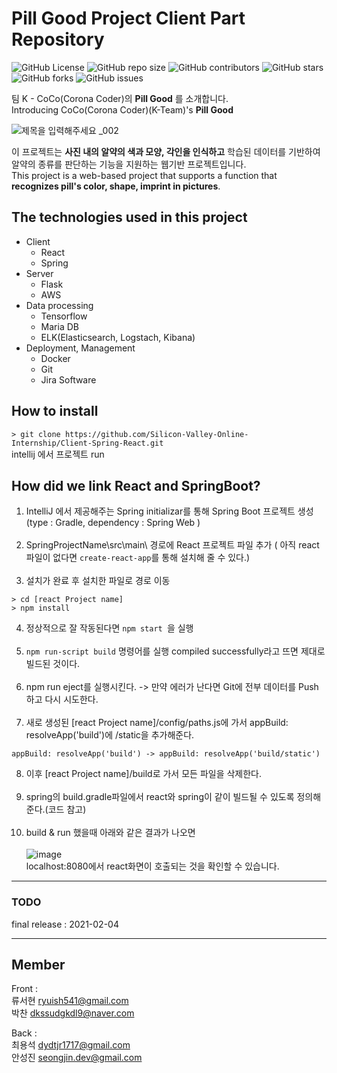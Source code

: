 # Pill Good Project Client Part Repository

![GitHub
License](https://img.shields.io/github/license/Silicon-Valley-Online-Internship/Client-Spring-React)
![GitHub repo size](https://img.shields.io/github/repo-size/Silicon-Valley-Online-Internship/Client-Spring-React)
![GitHub
contributors](https://img.shields.io/github/contributors/Silicon-Valley-Online-Internship/Client-Spring-React)
![GitHub
stars](https://img.shields.io/github/stars/Silicon-Valley-Online-Internship/Client-Spring-React?style=social)
![GitHub
forks](https://img.shields.io/github/forks/Silicon-Valley-Online-Internship/Client-Spring-React?style=social)
![GitHub
issues](https://img.shields.io/github/issues/Silicon-Valley-Online-Internship/Client-Spring-React?style=social)

팀 K - CoCo(Corona Coder)의 **Pill Good** 를 소개합니다.</br>
Introducing CoCo(Corona Coder)(K-Team)'s **Pill Good**</br>

![제목을 입력해주세요 _002](https://user-images.githubusercontent.com/55476465/106889239-147e2c80-672b-11eb-8379-46ee84f4a2cb.png)

이 프로젝트는 **사진 내의 알약의 색과 모양, 각인을 인식하고** 학습된 데이터를 기반하여 알약의 종류를 판단하는 기능을 지원하는 웹기반 프로젝트입니다.<br/> 
This project is a web-based project that supports a function that **recognizes pill's color, shape, imprint in pictures**.<br/> 

## The technologies used in this project
- Client
   - React
   - Spring
- Server
   - Flask
   - AWS 
- Data processing
   - Tensorflow
   - Maria DB
   - ELK(Elasticsearch, Logstach, Kibana) 
- Deployment, Management
   - Docker
   - Git
   - Jira Software


## How to install
```> git clone https://github.com/Silicon-Valley-Online-Internship/Client-Spring-React.git```
</br>intellij 에서 프로젝트 run

## How did we link React and SpringBoot?
1. IntelliJ 에서 제공해주는 Spring initializar를 통해 Spring Boot 프로젝트 생성 (type : Gradle, dependency : Spring Web )</br></br>
2. SpringProjectName\src\main\ 경로에 React 프로젝트 파일 추가 ( 아직 react 파일이 없다면  ```create-react-app```를 통해 설치해 줄 수 있다.)</br></br>
3. 설치가 완료 후 설치한 파일로 경로 이동
``` 
> cd [react Project name] 
> npm install 
```
4. 정상적으로 잘 작동된다면 ```npm start ```을 실행</br></br>
5. ```npm run-script build``` 명령어를 실행 compiled successfully라고 뜨면 제대로 빌드된 것이다.</br></br>
6. npm run eject를 실행시킨다. -> 만약 에러가 난다면 Git에 전부 데이터를 Push 하고 다시 시도한다.</br></br>
7. 새로 생성된 [react Project name]/config/paths.js에 가서 appBuild: resolveApp('build')에 /static을 추가해준다.</br>
```
appBuild: resolveApp('build') -> appBuild: resolveApp('build/static')
```
8. 이후 [react Project name]/build로 가서 모든 파일을 삭제한다.</br></br>
9. spring의 build.gradle파일에서 react와 spring이 같이 빌드될 수 있도록 정의해준다.(코드 참고)</br></br>
10. build & run 했을때 아래와 같은 결과가 나오면 </br></br>
![image](https://user-images.githubusercontent.com/55476465/104579819-d2b81400-569f-11eb-8057-5f0912b37c37.png)</br>
localhost:8080에서 react화면이 호출되는 것을 확인할 수 있습니다.</br>
<hr>

### TODO
final release : 2021-02-04

<hr>

## Member

Front : </br>
류서현 <ryuish541@gmail.com></br>
박찬 <dkssudgkdl9@naver.com></br>

Back : </br>
최용석 <dydtjr1717@gmail.com></br>
안성진 <seongjin.dev@gmail.com></br>
